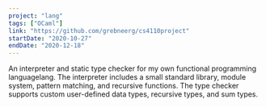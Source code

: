 ```yaml
---
project: "lang"
tags: ["OCaml"]
link: "https://github.com/grebneerg/cs4110project"
startDate: "2020-10-27"
endDate: "2020-12-18"
---
```


An interpreter and static type checker for my own functional programming languagelang. The interpreter includes a small standard library, module system, pattern matching, and recursive functions. The type checker supports custom user-defined data types, recursive types, and sum types. </p>
